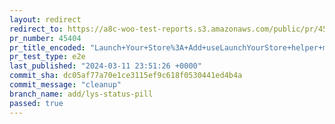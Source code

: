 ```yaml
---
layout: redirect
redirect_to: https://a8c-woo-test-reports.s3.amazonaws.com/public/pr/45404/e2e/index.html
pr_number: 45404
pr_title_encoded: "Launch+Your+Store%3A+Add+useLaunchYourStore+helper+method"
pr_test_type: e2e
last_published: "2024-03-11 23:51:26 +0000"
commit_sha: dc05af77a70e1ce3115ef9c618f0530441ed4b4a
commit_message: "cleanup"
branch_name: add/lys-status-pill
passed: true
---
```

